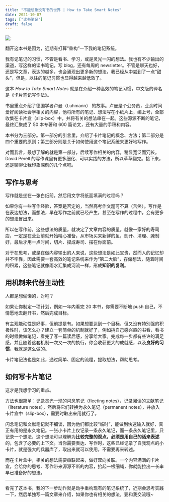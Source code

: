 ```yaml
---
title: "不能想象没有书的世界 | How to Take Smart Notes"
date: 2021-10-07
tags: ["读书笔记"]
draft: false
---
```


![](https://i.loli.net/2021/10/07/leDKtgErhOqNXYy.jpg)

翻开这本书是因为，近期有打算“重构”一下我的笔记系统。

我有记笔记的习惯，不管是看书、学习，或是灵光一闪的想法。我也有不少输出的渠道，写这样的读书笔记，写 blog，还有每周的 newsletter。不管是聊天也好，还是写文章，表达的越多，也会涌现出更多新的想法，我已经从中尝到了一点“甜头”，但是，以往的笔记习惯也显得越来越低效了。

这本 *How to Take Smart Notes* 就是在介绍一种高效的笔记习惯，中文版的译名是《卡片笔记写作法》。

书里重点介绍了德国学者卢曼（Luhmann） 的故事。卢曼是个公务员，业余时间爱好阅读社会学相关的内容，他将所有的笔记、想法写在小纸片上，编上号，全部收集在卡片盒（slip-box）中，并将有关的想法串在一起。这些源源不断的笔记，最终汇聚成了 50 本专著和 600 篇论文，还有大量的手稿和内容。

本书分为三部分。第一部分的引言里，介绍了卡片笔记的概念、方法；第二部分是四个重要的原则；第三部分则是关于如何使用这个笔记系统来更好地写作。

对而我言，最想了解的就是第一部分，后续写作相关的内容，稍显宽泛而冗长。David Perell 的写作课里有更多细化、可以实践的方法，所以草草翻完。接下来，还是聊聊让我印象深刻的几个点吧。

## 写作与思考

写作就是坐在一张白纸前，然后用文字将纸面填满的过程吗？

如果你有一些写作经验，答案是否定的，当然高考作文题可不算（苦笑）。写作是在表达想法，而想法，早在写作之前就已经产生，甚至在写作的过程中，会有更多的想法冒出来。

所以在写作前，这些想法的质量，就决定了文章内容的质量。就像一家好的寿司店，一定是在营业前就开始精心准备，从市场买来新鲜的鱼，剖开、清理、腌制好，最后才用一点时间，切片、捏成寿司、摆在你面前。

对于在思考，或是在做内容输出的人来说，这些想法是如此宝贵，然而人的记忆却并不牢靠，因此需要一套高效的笔记系统来作为“第二大脑”，存储想法，随着时间的积累，这些笔记就像雨水汇集成河流一样，形成**知识的复利**。

## 用机制来代替主动性

人都是想偷懒的，对吧？

如果让你制定一项计划，例如一年内看完 20 本书，你需要不断地 push 自己，不情愿地去翻开书，然后完成目标。

有主观能动性是好事，但前提是有。如果想要达到一个目标，但又没有特别强的积极性时，该怎么办？建立一套简单的机制就好了，例如挑自己感兴趣的书看，看书的时候做做笔记，看完了写一篇读后感，分享给大家。完成每一步都有些许的满足感，并且随着这套机制一次又一次的执行，你会收获更大的成就感，以及**良好的习惯**，我就是这么做的。

卡片笔记法也是如此，通过简单、固定的流程，提取想法，帮助思考。

## 如何写卡片笔记

这才是我想学习的重点。

方法也很简单：记录灵光一现的闪念笔记（fleeting notes），记录阅读的文献笔记（literature notes），然后将它们转换为永久笔记（permanent notes），并放入卡片盒中（slip-box），需要时取出来用就行了。

闪念笔记和文献笔记就不细谈，因为他们都比较“临时”，能做到快速输入就好，真正有用的是永久笔记。一张小卡片上仅记录一条永久笔记，而一条永久笔记里，只记录一个想法，这个想法可以理解为**比较完整的观点，必须是用自己的话来表述**的，包含了必要的上下文。当你需要表达、写作时，这些已经记录了自我观点的小卡片，就是强大的兵器库了，取出来就可以使用，不需要再来转述。

而在卡片盒中，相关的想法需要串联起来，做好双向关联。一个内容满满的卡片盒，会给你的思考、写作带来源源不断的内容，抬起一根细绳，你就能拉出一长串早已准备好的想法。

---

看完了这本书，我的下一步动作就是动手重构现有的笔记系统了，近期会思考实践一下，然后单独写一篇文章来介绍，如果你也有相关的想法，要和我交流哦~